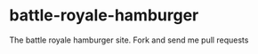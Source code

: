 battle-royale-hamburger
=======================

The battle royale hamburger site. Fork and send me pull requests